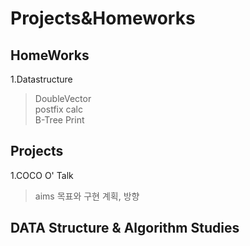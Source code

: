 Projects&Homeworks
=========================
HomeWorks
------------------
1.Datastructure
>DoubleVector   
>postfix calc   
>B-Tree Print   

Projects
---------------------
1.COCO O' Talk
>aims 목표와 구현 계획, 방향   

DATA Structure & Algorithm Studies
---------------------------------
